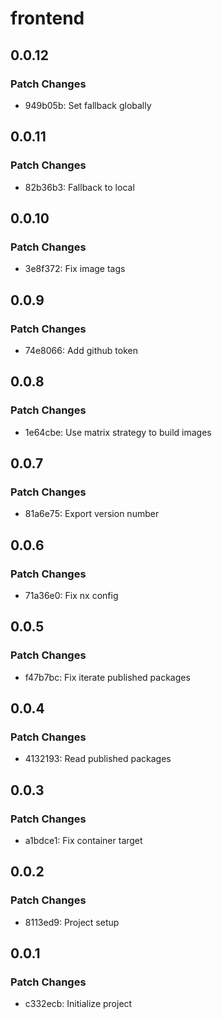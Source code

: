 # frontend

## 0.0.12

### Patch Changes

- 949b05b: Set fallback globally

## 0.0.11

### Patch Changes

- 82b36b3: Fallback to local

## 0.0.10

### Patch Changes

- 3e8f372: Fix image tags

## 0.0.9

### Patch Changes

- 74e8066: Add github token

## 0.0.8

### Patch Changes

- 1e64cbe: Use matrix strategy to build images

## 0.0.7

### Patch Changes

- 81a6e75: Export version number

## 0.0.6

### Patch Changes

- 71a36e0: Fix nx config

## 0.0.5

### Patch Changes

- f47b7bc: Fix iterate published packages

## 0.0.4

### Patch Changes

- 4132193: Read published packages

## 0.0.3

### Patch Changes

- a1bdce1: Fix container target

## 0.0.2

### Patch Changes

- 8113ed9: Project setup

## 0.0.1

### Patch Changes

- c332ecb: Initialize project
